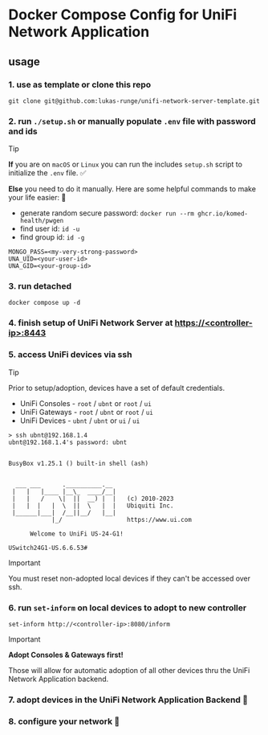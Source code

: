 # Docker Compose Config for UniFi Network Application

## usage

### 1. use as template or clone this repo
```
git clone git@github.com:lukas-runge/unifi-network-server-template.git
```

### 2. run `./setup.sh` or manually populate `.env` file with password and ids
> [!TIP]
> **If** you are on `macOS` or `Linux` you can run the includes `setup.sh` script to initialize the `.env` file. ✅
>
> **Else** you need to do it manually. Here are some helpful commands to make your life easier: 🙌
> - generate random secure password: `docker run --rm ghcr.io/komed-health/pwgen`
> - find user id: `id -u`
> - find group id: `id -g`
>

```
MONGO_PASS=<my-very-strong-password>
UNA_UID=<your-user-id>
UNA_GID=<your-group-id>
```

### 3. run detached
```
docker compose up -d
```

### 4. finish setup of UniFi Network Server at [https://\<controller-ip>:8443](https://localhost:8443)

### 5. access UniFi devices via ssh
> [!TIP]
> Prior to setup/adoption, devices have a set of default credentials. 
> - UniFi Consoles - `root` / `ubnt` or `root` / `ui`
> - UniFi Gateways - `root` / `ubnt` or `root` / `ui`
> - UniFi Devices - `ubnt` / `ubnt` or `ui` / `ui`

```
> ssh ubnt@192.168.1.4
ubnt@192.168.1.4's password: ubnt


BusyBox v1.25.1 () built-in shell (ash)


  ___ ___      .__________.__
 |   |   |____ |__\_  ____/__|
 |   |   /    \|  ||  __) |  |   (c) 2010-2023
 |   |  |   |  \  ||  \   |  |   Ubiquiti Inc.
 |______|___|  /__||__/   |__|
            |_/                  https://www.ui.com

      Welcome to UniFi US-24-G1!

USwitch24G1-US.6.6.53# 
```

> [!IMPORTANT]  
> You must reset non-adopted local devices if they can't be accessed over ssh.

### 6. run `set-inform` on local devices to adopt to new controller
```
set-inform http://<controller-ip>:8080/inform
```

> [!IMPORTANT]
> **Adopt Consoles & Gateways first!**
> 
> Those will allow for automatic adoption of all other devices thru the UniFi Network Application backend.

### 7. adopt devices in the UniFi Network Application Backend 🥳

### 8. configure your network 🚀